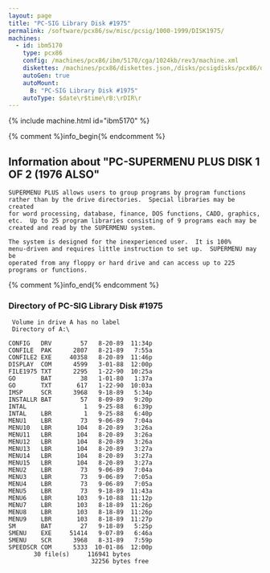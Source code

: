 ```yaml
---
layout: page
title: "PC-SIG Library Disk #1975"
permalink: /software/pcx86/sw/misc/pcsig/1000-1999/DISK1975/
machines:
  - id: ibm5170
    type: pcx86
    config: /machines/pcx86/ibm/5170/cga/1024kb/rev3/machine.xml
    diskettes: /machines/pcx86/diskettes.json,/disks/pcsigdisks/pcx86/diskettes.json
    autoGen: true
    autoMount:
      B: "PC-SIG Library Disk #1975"
    autoType: $date\r$time\rB:\rDIR\r
---
```


{% include machine.html id="ibm5170" %}

{% comment %}info_begin{% endcomment %}

## Information about "PC-SUPERMENU PLUS DISK 1 OF 2 (1976 ALSO"

    SUPERMENU PLUS allows users to group programs by program functions
    rather than by the drive directories.  Special libraries may be created
    for word processing, database, finance, DOS functions, CADD, graphics,
    etc.  Up to 25 program libraries consisting of 9 programs each may be
    created and read by the SUPERMENU system.
    
    The system is designed for the inexperienced user.  It is 100%
    menu-driven and requires little instruction to set up.  SUPERMENU may be
    operated from any floppy or hard drive and can access up to 225
    programs or functions.
{% comment %}info_end{% endcomment %}


### Directory of PC-SIG Library Disk #1975

     Volume in drive A has no label
     Directory of A:\

    CONFIG   DRV        57   8-20-89  11:34p
    CONFILE  PAK      2807   8-21-89   7:55a
    CONFILE2 EXE     40358   8-20-89  11:46p
    DISPLAY  COM      4599   3-01-88  12:00p
    FILE1975 TXT      2295   1-22-90  10:25a
    GO       BAT        38   1-01-80   1:37a
    GO       TXT       617   1-22-90  10:03a
    IMSP     SCR      3968   9-18-89   5:34p
    INSTALLR BAT        57   8-09-89   9:20p
    INTAL                1   9-25-88   6:39p
    INTAL    LBR         1   9-25-88   6:40p
    MENU1    LBR        73   9-06-89   7:04a
    MENU10   LBR       104   8-20-89   3:26a
    MENU11   LBR       104   8-20-89   3:26a
    MENU12   LBR       104   8-20-89   3:26a
    MENU13   LBR       104   8-20-89   3:27a
    MENU14   LBR       104   8-20-89   3:27a
    MENU15   LBR       104   8-20-89   3:27a
    MENU2    LBR        73   9-06-89   7:04a
    MENU3    LBR        73   9-06-89   7:05a
    MENU4    LBR        73   9-06-89   7:05a
    MENU5    LBR        73   9-18-89  11:43a
    MENU6    LBR       103   9-10-88  11:12p
    MENU7    LBR       103   8-18-89  11:26p
    MENU8    LBR       103   8-18-89  11:26p
    MENU9    LBR       103   8-18-89  11:27p
    SM       BAT        27   9-18-89   5:25p
    SMENU    EXE     51414   9-07-89   6:46a
    SMENU    SCR      3968   8-31-89   7:59p
    SPEEDSCR COM      5333  10-01-86  12:00p
           30 file(s)     116941 bytes
                           32256 bytes free
